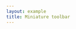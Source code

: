 ```yaml
---
layout: example
title: Miniature toolbar
---
```


<script setup>
import { ref, onMounted, onUnmounted } from 'vue';

const colors = [
  '#E53333', '#E56600', '#FF9900', '#64451D', '#DFC5A4', '#FFE500',
  '#009900', '#006600', '#99BB00', '#B8D100', '#60D978', '#00D5FF',
  '#337FE5', '#003399', '#4C33E5', '#9933E5', '#CC33E5', '#EE33EE',
  '#FFFFFF', '#CCCCCC', '#999999', '#666666', '#333333', '#000000',
];
const colorMenuItems = [
  {
    value: '',
    text: 'Remove color',
  },
];
for (const color of colors) {
  colorMenuItems.push({
    value: color.toLowerCase(),
    text: color.toUpperCase(),
  });
}

const toolbarRef = ref(null);
const contentRef = ref(null);

onMounted(() => {
  if (window.editor) {
    window.editor.unmount();
  }
  import('lakelib').then(module => {
    const { Editor, Toolbar, Utils, icons } = module;

    const heading = {
      name: 'heading',
      type: 'button',
      icon: icons.get('heading'),
      tooltip: 'Heading',
      isSelected: appliedItems => !!appliedItems.find(item => item.name === 'h3'),
      onClick: editor => {
        editor.command.execute('heading', 'h3');
      },
    };

    const fontColor = {
      name: 'fontColor',
      type: 'dropdown',
      downIcon: icons.get('down'),
      icon: icons.get('fontColor'),
      accentIcon: icons.get('fontColorAccent'),
      defaultValue: '#e53333',
      tooltip: 'Font color',
      width: 'auto',
      menuType: 'color',
      menuItems: colorMenuItems,
      selectedValues: appliedItems => {
        const currentValue = appliedItems[0].node.computedCSS('color');
        return [Utils.toHex(currentValue)];
      },
      onSelect: (editor, value) => {
        editor.command.execute('fontColor', value);
      },
    };

    const highlight = {
      name: 'highlight',
      type: 'dropdown',
      downIcon: icons.get('down'),
      icon: icons.get('highlight'),
      accentIcon: icons.get('highlightAccent'),
      defaultValue: '#ffe500',
      tooltip: 'Highlight',
      width: 'auto',
      menuType: 'color',
      menuItems: colorMenuItems,
      selectedValues: appliedItems => {
        const currentValue = appliedItems[0].node.computedCSS('background-color');
        return [Utils.toHex(currentValue)];
      },
      onSelect: (editor, value) => {
        editor.command.execute('highlight', value);
      },
    };

    const toolbarItems = [
      heading,
      'blockQuote',
      'bold',
      'italic',
      'code',
      '|',
      fontColor,
      highlight,
      '|',
      'numberedList',
      'bulletedList',
      'checklist',
      '|',
      'link',
    ];
    const toolbar = new Toolbar({
      root: toolbarRef.value,
      items: toolbarItems,
    });
    const editor = new Editor({
      root: contentRef.value,
      toolbar,
      value: window.miniatureValue || '',
      indentWithTab: false,
    });
    editor.render();
    editor.blur();
    window.editor = editor;
  });
});
onUnmounted(() => {
  if (window.editor) {
    window.editor.unmount();
    window.editor = null;
  }
});
</script>

<div :class="$style.editor">
  <div :class="$style.toolbar" ref="toolbarRef"></div>
  <div :class="$style.content" ref="contentRef"></div>
</div>

<style module>
.editor {
  box-sizing: border-box;
  min-width: 300px;
  max-width: 600px;
}
.editor :global .lake-root-focused {
  outline: 2px solid var(--input-border-hover-color);
  outline-offset: -2px;
}
.editor :global .lake-container {
  padding: 8px 12px;
}
.toolbar {
  border: 1px solid #d9d9d9;
  border-bottom: none;
}
.toolbar :global .lake-color-dropdown-menu {
  width: 156px;
}
.toolbar :global .lake-color-dropdown-menu li:first-child .lake-dropdown-menu-text {
  text-align: center;
}
.content {
  border: 1px solid #d9d9d9;
  height: 100px;
  overflow: auto;
  outline-offset: -2px;
}
</style>
